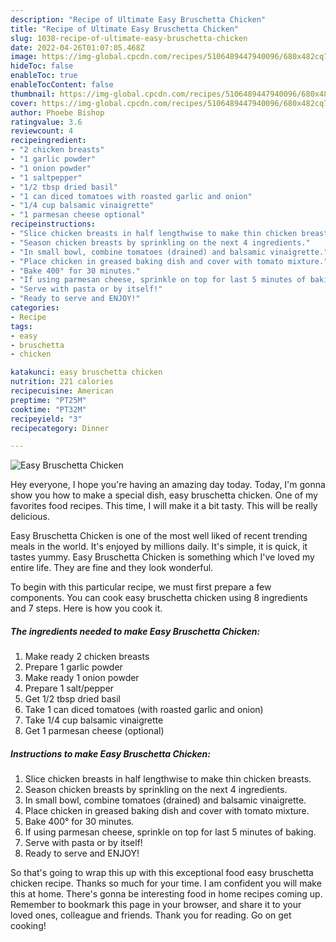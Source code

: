 ```yaml
---
description: "Recipe of Ultimate Easy Bruschetta Chicken"
title: "Recipe of Ultimate Easy Bruschetta Chicken"
slug: 1038-recipe-of-ultimate-easy-bruschetta-chicken
date: 2022-04-26T01:07:05.468Z
image: https://img-global.cpcdn.com/recipes/5106489447940096/680x482cq70/easy-bruschetta-chicken-recipe-main-photo.jpg
hideToc: false
enableToc: true
enableTocContent: false
thumbnail: https://img-global.cpcdn.com/recipes/5106489447940096/680x482cq70/easy-bruschetta-chicken-recipe-main-photo.jpg
cover: https://img-global.cpcdn.com/recipes/5106489447940096/680x482cq70/easy-bruschetta-chicken-recipe-main-photo.jpg
author: Phoebe Bishop
ratingvalue: 3.6
reviewcount: 4
recipeingredient:
- "2 chicken breasts"
- "1 garlic powder"
- "1 onion powder"
- "1 saltpepper"
- "1/2 tbsp dried basil"
- "1 can diced tomatoes with roasted garlic and onion"
- "1/4 cup balsamic vinaigrette"
- "1 parmesan cheese optional"
recipeinstructions:
- "Slice chicken breasts in half lengthwise to make thin chicken breasts."
- "Season chicken breasts by sprinkling on the next 4 ingredients."
- "In small bowl, combine tomatoes (drained) and balsamic vinaigrette."
- "Place chicken in greased baking dish and cover with tomato mixture."
- "Bake 400° for 30 minutes."
- "If using parmesan cheese, sprinkle on top for last 5 minutes of baking."
- "Serve with pasta or by itself!"
- "Ready to serve and ENJOY!"
categories:
- Recipe
tags:
- easy
- bruschetta
- chicken

katakunci: easy bruschetta chicken 
nutrition: 221 calories
recipecuisine: American
preptime: "PT25M"
cooktime: "PT32M"
recipeyield: "3"
recipecategory: Dinner

---
```



![Easy Bruschetta Chicken](https://img-global.cpcdn.com/recipes/5106489447940096/680x482cq70/easy-bruschetta-chicken-recipe-main-photo.jpg)

Hey everyone, I hope you're having an amazing day today. Today, I'm gonna show you how to make a special dish, easy bruschetta chicken. One of my favorites food recipes. This time, I will make it a bit tasty. This will be really delicious.



Easy Bruschetta Chicken is one of the most well liked of recent trending meals in the world. It's enjoyed by millions daily. It's simple, it is quick, it tastes yummy. Easy Bruschetta Chicken is something which I've loved my entire life. They are fine and they look wonderful.


To begin with this particular recipe, we must first prepare a few components. You can cook easy bruschetta chicken using 8 ingredients and 7 steps. Here is how you cook it.

<!--inarticleads1-->

##### The ingredients needed to make Easy Bruschetta Chicken:

1. Make ready 2 chicken breasts
1. Prepare 1 garlic powder
1. Make ready 1 onion powder
1. Prepare 1 salt/pepper
1. Get 1/2 tbsp dried basil
1. Take 1 can diced tomatoes (with roasted garlic and onion)
1. Take 1/4 cup balsamic vinaigrette
1. Get 1 parmesan cheese (optional)




<!--inarticleads2-->

##### Instructions to make Easy Bruschetta Chicken:

1. Slice chicken breasts in half lengthwise to make thin chicken breasts.
1. Season chicken breasts by sprinkling on the next 4 ingredients.
1. In small bowl, combine tomatoes (drained) and balsamic vinaigrette.
1. Place chicken in greased baking dish and cover with tomato mixture.
1. Bake 400° for 30 minutes.
1. If using parmesan cheese, sprinkle on top for last 5 minutes of baking.
1. Serve with pasta or by itself!
1. Ready to serve and ENJOY!



So that's going to wrap this up with this exceptional food easy bruschetta chicken recipe. Thanks so much for your time. I am confident you will make this at home. There's gonna be interesting food in home recipes coming up. Remember to bookmark this page in your browser, and share it to your loved ones, colleague and friends. Thank you for reading. Go on get cooking!
